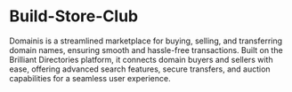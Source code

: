 # Build-Store-Club
Domainis is a streamlined marketplace for buying, selling, and transferring domain names, ensuring smooth and hassle-free transactions. Built on the Brilliant Directories platform, it connects domain buyers and sellers with ease, offering advanced search features, secure transfers, and auction capabilities for a seamless user experience.
